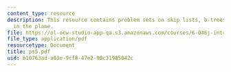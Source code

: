 ```yaml
---
content_type: resource
description: This resource contains problem sets on skip lists, b-trees and points
  in the plane.
file: https://ol-ocw-studio-app-qa.s3.amazonaws.com/courses/6-046j-introduction-to-algorithms-sma-5503-fall-2005/b10763ada03e9cf847e290c31985042c_ps5.pdf
file_type: application/pdf
resourcetype: Document
title: ps5.pdf
uid: b10763ad-a03e-9cf8-47e2-90c31985042c
---
```

